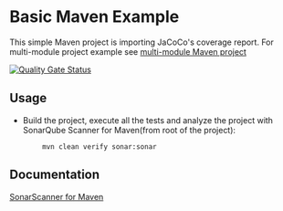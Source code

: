 # Basic Maven Example

This simple Maven project is importing JaCoCo's coverage report. For multi-module project example 
see [multi-module Maven project](../maven-multimodule/README.md)


[![Quality Gate Status](https://sonarcloud.io/api/project_badges/measure?project=aks-iitm_maven-basic&metric=alert_status)](https://sonarcloud.io/summary/new_code?id=aks-iitm_maven-basic)

## Usage

* Build the project, execute all the tests and analyze the project with SonarQube Scanner for Maven(from root  of the project):

```shell
        mvn clean verify sonar:sonar
```

## Documentation

[SonarScanner for Maven](https://docs.sonarqube.org/latest/analysis/scan/sonarscanner-for-maven/)
